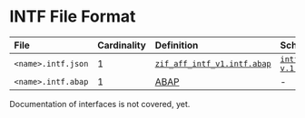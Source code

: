 # INTF File Format

File | Cardinality | Definition | Schema | Example
:--- | :---  | :--- | :--- | :---
`<name>.intf.json` | 1 | [`zif_aff_intf_v1.intf.abap`](./type/zif_aff_intf_v1.intf.abap) | [`intf-v.1.json`](./intf-v.1.json) | [`z_aff_example_intf.intf.json`](./examples/z_aff_example_intf.intf.json)
`<name>.intf.abap` | 1 | [ABAP](https://help.sap.com/doc/abapdocu_cp_index_htm/CLOUD/en-US/index.htm?file=abapinterface_definition.htm) | - | [`z_aff_example_intf.intf.abap`](./examples/z_aff_example_intf.intf.abap)

Documentation of interfaces is not covered, yet.
